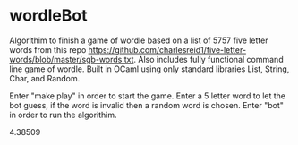 # wordleBot

Algorithim to finish a game of wordle based on a list of 5757 five letter words from this repo https://github.com/charlesreid1/five-letter-words/blob/master/sgb-words.txt. 
Also includes fully functional command line game of wordle. Built in OCaml using only standard libraries List, String, Char, and Random.

Enter "make play" in order to start the game. Enter a 5 letter word to let the bot guess, if the word is invalid then a random word is chosen. Enter "bot" in order to run the algorithim.


4.38509
